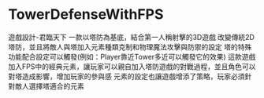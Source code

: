 # TowerDefenseWithFPS
遊戲設計-君臨天下
一款以塔防為基底，結合第一人稱射擊的3D遊戲
改變傳統2D塔防，並且將敵人與塔加入元素種類克制和物理魔法攻擊與防禦的設定
塔的特殊功能配合設定可以觸發(例如：Player靠近Tower多近可以觸發它的效果)
這款遊戲加入FPS中的經典元素，讓玩家可以親自加入塔防遊戲的對戰過程，並且角色可以對塔造成影響，增加玩家的參與感
元素的設定也讓遊戲增添了策略，玩家必須針對敵人選擇塔適合的元素
